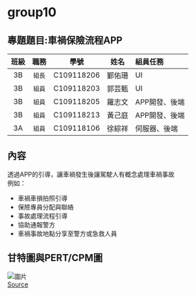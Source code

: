 # group10

## 專題題目:車禍保險流程APP

|**班級**|**職務**|**學號**|**姓名**|**組員任務**|
|:---:|:-----:|:---------:|:-----:|:-------|
|3B|`組長`|C109118206|鄞佑珊|UI|
|3B|`組員`|C109118203|郭芸甄|UI|
|3B|`組員`|C109118205|羅志文|APP開發、後端|
|3B|`組員`|C109118213|黃己庭|APP開發、後端|
|3A|`組員`|C109118106|徐綜祥|伺服器、後端|

## 內容
透過APP的引導，讓車禍發生後讓駕駛人有概念處理車禍事故<br>
例如：
- 車禍車損拍照引導
- 保險專員分配與聯絡
- 事故處理流程引導
- 協助通報警方
- 車禍事故地點分享至警方或急救人員

## 甘特圖與PERT/CPM圖

![圖片](https://user-images.githubusercontent.com/50643639/194714092-38bc6380-e543-4ecc-ba2b-6f675f47e9b1.png) <br>
[Source](https://hackmd.io/@RXiau6/H1RnaZyms)
